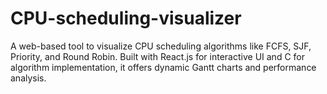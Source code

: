 # CPU-scheduling-visualizer
A web-based tool to visualize CPU scheduling algorithms like FCFS, SJF, Priority, and Round Robin. Built with React.js for interactive UI and C for algorithm implementation, it offers dynamic Gantt charts and performance analysis.
